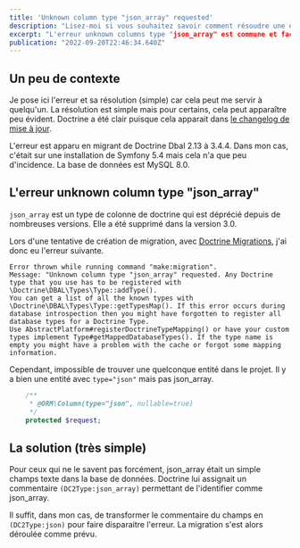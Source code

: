 ```yaml
---
title: 'Unknown column type "json_array" requested'
description: "Lisez-moi si vous souhaitez savoir comment résoudre une erreur doctrine json_array inconnu"
excerpt: "L'erreur unknown columns type "json_array" est commune et facile à résoudre, si on sait où chercher."
publication: "2022-09-20T22:46:34.640Z"
---
```


## Un peu de contexte

Je pose ici l'erreur et sa résolution (simple) car cela peut me servir à quelqu'un. La résolution est simple mais pour certains, cela peut apparaître peu évident. Doctrine a été clair puisque cela apparait dans [le changelog de mise à jour](https://github.com/doctrine/dbal/blob/3.4.x/UPGRADE.md).

L'erreur est apparu en migrant de Doctrine Dbal 2.13 à 3.4.4. Dans mon cas, c'était sur une installation de Symfony 5.4 mais cela n'a que peu d'incidence. La base de données est MySQL 8.0.

## L'erreur unknown column type "json_array"

`json_array` est un type de colonne de doctrine qui est déprécié depuis de nombreuses versions. Elle a été supprimé dans la version 3.0.

Lors d'une tentative de création de migration, avec [Doctrine Migrations](https://github.com/doctrine/DoctrineMigrationsBundle), j'ai donc eu l'erreur suivante.

```
Error thrown while running command "make:migration".
Message: "Unknown column type "json_array" requested. Any Doctrine type that you use has to be registered with \Doctrine\DBAL\Types\Type::addType().
You can get a list of all the known types with \Doctrine\DBAL\Types\Type::getTypesMap(). If this error occurs during database introspection then you might have forgotten to register all database types for a Doctrine Type.
Use AbstractPlatform#registerDoctrineTypeMapping() or have your custom types implement Type#getMappedDatabaseTypes(). If the type name is empty you might have a problem with the cache or forgot some mapping information.
```

Cependant, impossible de trouver une quelconque entité dans le projet. Il y a bien une entité avec `type="json"` mais pas json_array.

```php
    /**
     * @ORM\Column(type="json", nullable=true)
     */
    protected $request;
```

## La solution (très simple)

Pour ceux qui ne le savent pas forcément, json_array était un simple champs texte dans la base de données. Doctrine lui assignait un commentaire `(DC2Type:json_array)` permettant de l'identifier comme json_array.

Il suffit, dans mon cas, de transformer le commentaire du champs en `(DC2Type:json)` pour faire disparaitre l'erreur. La migration s'est alors déroulée comme prévu. 
